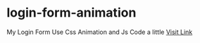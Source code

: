 # login-form-animation
My Login Form Use Css Animation and Js  Code  a little
<a href="https://khine-zaw.github.io/login-form-animation/">Visit Link</a>
